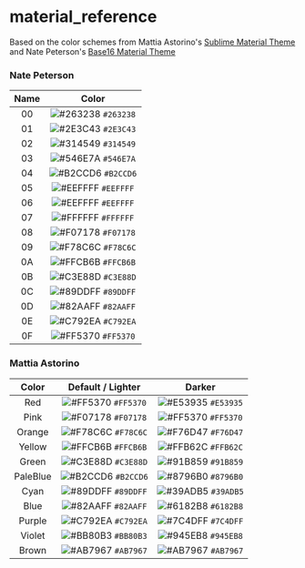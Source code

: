 # material_reference

Based on the color schemes from Mattia Astorino's [Sublime Material Theme](https://github.com/equinusocio/material-theme) and Nate Peterson's [Base16 Material Theme](https://github.com/ntpeters/base16-materialtheme-scheme)

### Nate Peterson

| Name | Color |
|:-:|:--:|
| 00 |![#263238](https://placehold.it/15/263238/000000?text=+) `#263238` |
| 01 |![#2E3C43](https://placehold.it/15/2E3C43/000000?text=+) `#2E3C43` |
| 02 |![#314549](https://placehold.it/15/314549/000000?text=+) `#314549` |
| 03 |![#546E7A](https://placehold.it/15/546E7A/000000?text=+) `#546E7A` |
| 04 |![#B2CCD6](https://placehold.it/15/B2CCD6/000000?text=+) `#B2CCD6` |
| 05 |![#EEFFFF](https://placehold.it/15/EEFFFF/000000?text=+) `#EEFFFF` |
| 06 |![#EEFFFF](https://placehold.it/15/EEFFFF/000000?text=+) `#EEFFFF` |
| 07 |![#FFFFFF](https://placehold.it/15/FFFFFF/000000?text=+) `#FFFFFF` |
| 08 |![#F07178](https://placehold.it/15/F07178/000000?text=+) `#F07178` |
| 09 |![#F78C6C](https://placehold.it/15/F78C6C/000000?text=+) `#F78C6C` |
| 0A |![#FFCB6B](https://placehold.it/15/FFCB6B/000000?text=+) `#FFCB6B` |
| 0B |![#C3E88D](https://placehold.it/15/C3E88D/000000?text=+) `#C3E88D` |
| 0C |![#89DDFF](https://placehold.it/15/89DDFF/000000?text=+) `#89DDFF` |
| 0D |![#82AAFF](https://placehold.it/15/82AAFF/000000?text=+) `#82AAFF` |
| 0E |![#C792EA](https://placehold.it/15/C792EA/000000?text=+) `#C792EA` |
| 0F |![#FF5370](https://placehold.it/15/FF5370/000000?text=+) `#FF5370` |

### Mattia Astorino 
| Color      | Default / Lighter |  Darker    |
|:-:|:--:|:--:|
| Red | ![#FF5370](https://placehold.it/15/FF5370/000000?text=+) `#FF5370` | ![#E53935](https://placehold.it/15/E53935/000000?text=+) `#E53935` |
| Pink | ![#F07178](https://placehold.it/15/F07178/000000?text=+) `#F07178` | ![#FF5370](https://placehold.it/15/FF5370/000000?text=+) `#FF5370` |
| Orange | ![#F78C6C](https://placehold.it/15/F78C6C/000000?text=+) `#F78C6C` | ![#F76D47](https://placehold.it/15/F76D47/000000?text=+) `#F76D47` |
| Yellow | ![#FFCB6B](https://placehold.it/15/FFCB6B/000000?text=+) `#FFCB6B` | ![#FFB62C](https://placehold.it/15/FFB62C/000000?text=+) `#FFB62C` |
| Green | ![#C3E88D](https://placehold.it/15/C3E88D/000000?text=+) `#C3E88D` | ![#91B859](https://placehold.it/15/91B859/000000?text=+) `#91B859` |
| PaleBlue | ![#B2CCD6](https://placehold.it/15/B2CCD6/000000?text=+) `#B2CCD6` | ![#8796B0](https://placehold.it/15/8796B0/000000?text=+) `#8796B0` |
| Cyan | ![#89DDFF](https://placehold.it/15/89DDFF/000000?text=+) `#89DDFF` | ![#39ADB5](https://placehold.it/15/39ADB5/000000?text=+) `#39ADB5` |
| Blue | ![#82AAFF](https://placehold.it/15/82AAFF/000000?text=+) `#82AAFF` | ![#6182B8](https://placehold.it/15/6182B8/000000?text=+) `#6182B8` |
| Purple | ![#C792EA](https://placehold.it/15/C792EA/000000?text=+) `#C792EA` | ![#7C4DFF](https://placehold.it/15/7C4DFF/000000?text=+) `#7C4DFF` |
| Violet | ![#BB80B3](https://placehold.it/15/BB80B3/000000?text=+) `#BB80B3` | ![#945EB8](https://placehold.it/15/945EB8/000000?text=+) `#945EB8` |
| Brown | ![#AB7967](https://placehold.it/15/AB7967/000000?text=+) `#AB7967` | ![#AB7967](https://placehold.it/15/AB7967/000000?text=+) `#AB7967` |
